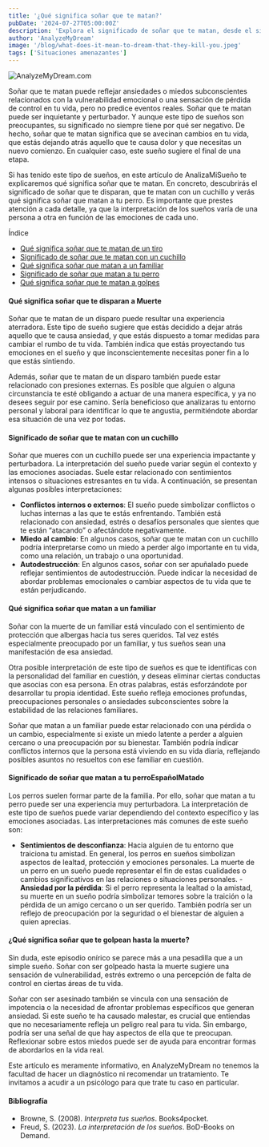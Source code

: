 ```yaml
---
title: '¿Qué significa soñar que te matan?'
pubDate: '2024-07-27T05:00:00Z'
description: 'Explora el significado de soñar que te matan, desde el simbolismo de los cambios personales hasta el impacto emocional de estas pesadillas.'
author: 'AnalyzeMyDream'
image: '/blog/what-does-it-mean-to-dream-that-they-kill-you.jpeg'
tags: ['Situaciones amenazantes']
---
```


![AnalyzeMyDream.com](/blog/what-does-it-mean-to-dream-that-they-kill-you.jpeg)

Soñar que te matan puede reflejar ansiedades o miedos subconscientes relacionados con la vulnerabilidad emocional o una sensación de pérdida de control en tu vida, pero no predice eventos reales. Soñar que te matan puede ser inquietante y perturbador. Y aunque este tipo de sueños son preocupantes, su significado no siempre tiene por qué ser negativo. De hecho, soñar que te matan significa que se avecinan cambios en tu vida, que estás dejando atrás aquello que te causa dolor y que necesitas un nuevo comienzo. En cualquier caso, este sueño sugiere el final de una etapa.

Si has tenido este tipo de sueños, en este artículo de AnalizaMiSueño te explicaremos qué significa soñar que te matan. En concreto, descubrirás el significado de soñar que te disparan, que te matan con un cuchillo y verás qué significa soñar que matan a tu perro. Es importante que prestes atención a cada detalle, ya que la interpretación de los sueños varía de una persona a otra en función de las emociones de cada uno.

Índice

- [Qué significa soñar que te matan de un tiro](#que-significa-soñar-que-te-matan-de-un-tiro)
- [Significado de soñar que te matan con un cuchillo](#significado-de-soñar-que-te-matan-con-un-cuchillo)
- [Qué significa soñar que matan a un familiar](#que-significa-soñar-que-te-matan-con-un-cuchillo)
- [Significado de soñar que matan a tu perro](#significado-de-soñar-que-matan-a-tu-perro)
- [Qué significa soñar que te matan a golpes](#que-significa-sonar-que-te-matan-a-golpes)

#### Qué significa soñar que te disparan a Muerte

Soñar que te matan de un disparo puede resultar una experiencia aterradora. Este tipo de sueño sugiere que estás decidido a dejar atrás aquello que te causa ansiedad, y que estás dispuesto a tomar medidas para cambiar el rumbo de tu vida. También indica que estás proyectando tus emociones en el sueño y que inconscientemente necesitas poner fin a lo que estás sintiendo.

Además, soñar que te matan de un disparo también puede estar relacionado con presiones externas. Es posible que alguien o alguna circunstancia te esté obligando a actuar de una manera específica, y ya no desees seguir por ese camino. Sería beneficioso que analizaras tu entorno personal y laboral para identificar lo que te angustia, permitiéndote abordar esa situación de una vez por todas.

#### Significado de soñar que te matan con un cuchillo

Soñar que mueres con un cuchillo puede ser una experiencia impactante y perturbadora. La interpretación del sueño puede variar según el contexto y las emociones asociadas. Suele estar relacionado con sentimientos intensos o situaciones estresantes en tu vida. A continuación, se presentan algunas posibles interpretaciones:

- **Conflictos internos o externos**: El sueño puede simbolizar conflictos o luchas internas a las que te estás enfrentando. También está relacionado con ansiedad, estrés o desafíos personales que sientes que te están “atacando” o afectándote negativamente.
- **Miedo al cambio**: En algunos casos, soñar que te matan con un cuchillo podría interpretarse como un miedo a perder algo importante en tu vida, como una relación, un trabajo o una oportunidad.
- **Autodestrucción**: En algunos casos, soñar con ser apuñalado puede reflejar sentimientos de autodestrucción. Puede indicar la necesidad de abordar problemas emocionales o cambiar aspectos de tu vida que te están perjudicando.

#### Qué significa soñar que matan a un familiar

Soñar con la muerte de un familiar está vinculado con el sentimiento de protección que albergas hacia tus seres queridos. Tal vez estés especialmente preocupado por un familiar, y tus sueños sean una manifestación de esa ansiedad.

Otra posible interpretación de este tipo de sueños es que te identificas con la personalidad del familiar en cuestión, y deseas eliminar ciertas conductas que asocias con esa persona. En otras palabras, estás esforzándote por desarrollar tu propia identidad. Este sueño refleja emociones profundas, preocupaciones personales o ansiedades subconscientes sobre la estabilidad de las relaciones familiares.

Soñar que matan a un familiar puede estar relacionado con una pérdida o un cambio, especialmente si existe un miedo latente a perder a alguien cercano o una preocupación por su bienestar. También podría indicar conflictos internos que la persona está viviendo en su vida diaria, reflejando posibles asuntos no resueltos con ese familiar en cuestión.

#### Significado de soñar que matan a tu perroEspañolMatado

Los perros suelen formar parte de la familia. Por ello, soñar que matan a tu perro puede ser una experiencia muy perturbadora. La interpretación de este tipo de sueños puede variar dependiendo del contexto específico y las emociones asociadas. Las interpretaciones más comunes de este sueño son:

- **Sentimientos de desconfianza**: Hacia alguien de tu entorno que traiciona tu amistad. En general, los perros en sueños simbolizan aspectos de lealtad, protección y emociones personales. La muerte de un perro en un sueño puede representar el fin de estas cualidades o cambios significativos en las relaciones o situaciones personales.
-**Ansiedad por la pérdida**: Si el perro representa la lealtad o la amistad, su muerte en un sueño podría simbolizar temores sobre la traición o la pérdida de un amigo cercano o un ser querido. También podría ser un reflejo de preocupación por la seguridad o el bienestar de alguien a quien aprecias.

#### ¿Qué significa soñar que te golpean hasta la muerte?

Sin duda, este episodio onírico se parece más a una pesadilla que a un simple sueño. Soñar con ser golpeado hasta la muerte sugiere una sensación de vulnerabilidad, estrés extremo o una percepción de falta de control en ciertas áreas de tu vida. 

Soñar con ser asesinado también se vincula con una sensación de impotencia o la necesidad de afrontar problemas específicos que generan ansiedad. Si este sueño te ha causado malestar, es crucial que entiendas que no necesariamente refleja un peligro real para tu vida. Sin embargo, podría ser una señal de que hay aspectos de ella que te preocupan. Reflexionar sobre estos miedos puede ser de ayuda para encontrar formas de abordarlos en la vida real. 

Este artículo es meramente informativo, en AnalyzeMyDream no tenemos la facultad de hacer un diagnóstico ni recomendar un tratamiento. Te invitamos a acudir a un psicólogo para que trate tu caso en particular. 

#### Bibliografía

- Browne, S. (2008). *Interpreta tus sueños*. Books4pocket.
- Freud, S. (2023). *La interpretación de los sueños*. BoD-Books on Demand.